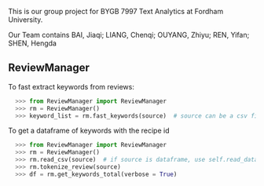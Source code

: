 This is our group project for BYGB 7997 Text Analytics at Fordham University. 

Our Team contains BAI, Jiaqi; LIANG, Chenqi; OUYANG, Zhiyu; REN, Yifan; SHEN, Hengda

ReviewManager
-------
To fast extract keywords from reviews:
```python
  >>> from ReviewManager import ReviewManager
  >>> rm = ReviewManager()
  >>> keyword_list = rm.fast_keywords(source)  # source can be a csv file or a dataframe
  ```
To get a dataframe of keywords with the recipe id
```python
  >>> from ReviewManager import ReviewManager
  >>> rm = ReviewManager()
  >>> rm.read_csv(source)  # if source is dataframe, use self.read_dataframe
  >>> rm.tokenize_review(source)
  >>> df = rm.get_keywords_total(verbose = True)
  ```
